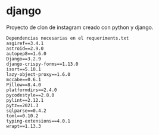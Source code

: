 # django

Proyecto de clon de instagram creado con python y django.

	Dependencias necesarias en el requeriments.txt
	asgiref==3.4.1
	astroid==2.9.0
	autopep8==1.6.0
	Django==3.2.9
	django-crispy-forms==1.13.0
	isort==5.10.1
	lazy-object-proxy==1.6.0
	mccabe==0.6.1
	Pillow==8.4.0
	platformdirs==2.4.0
	pycodestyle==2.8.0
	pylint==2.12.1
	pytz==2021.3
	sqlparse==0.4.2
	toml==0.10.2
	typing-extensions==4.0.1
	wrapt==1.13.3
